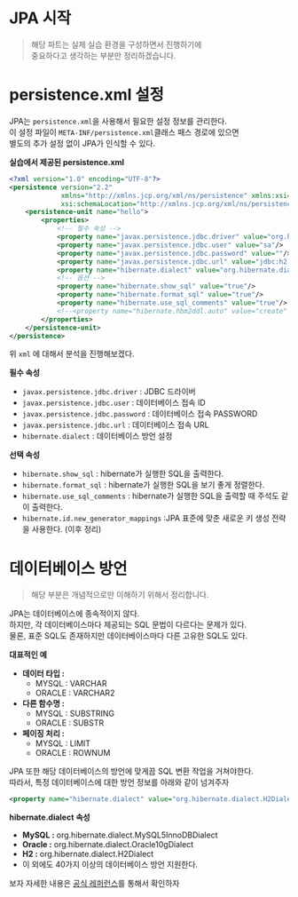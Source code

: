 # JPA 시작
> 해당 파트는 실제 실습 환경을 구성하면서 진행하기에   
> 중요하다고 생각하는 부분만 정리하겠습니다.  
    
# persistence.xml 설정    
JPA는 `persistence.xml`을 사용해서 필요한 설정 정보를 관리한다.     
이 설정 파일이 `META-INF/persistence.xml`클래스 패스 경로에 있으면    
별도의 추가 설정 없이 JPA가 인식할 수 있다.        

**실습에서 제공된 persistence.xml**
```xml   
<?xml version="1.0" encoding="UTF-8"?>
<persistence version="2.2"
             xmlns="http://xmlns.jcp.org/xml/ns/persistence" xmlns:xsi="http://www.w3.org/2001/XMLSchema-instance"
             xsi:schemaLocation="http://xmlns.jcp.org/xml/ns/persistence http://xmlns.jcp.org/xml/ns/persistence/persistence_2_2.xsd">
    <persistence-unit name="hello">
        <properties>
            <!-- 필수 속성 -->
            <property name="javax.persistence.jdbc.driver" value="org.h2.Driver"/>
            <property name="javax.persistence.jdbc.user" value="sa"/>
            <property name="javax.persistence.jdbc.password" value=""/>
            <property name="javax.persistence.jdbc.url" value="jdbc:h2:tcp://localhost/~/test"/>
            <property name="hibernate.dialect" value="org.hibernate.dialect.H2Dialect"/>
            <!-- 옵션 -->
            <property name="hibernate.show_sql" value="true"/>
            <property name="hibernate.format_sql" value="true"/>
            <property name="hibernate.use_sql_comments" value="true"/>
            <!--<property name="hibernate.hbm2ddl.auto" value="create" />-->
        </properties>
    </persistence-unit>
</persistence>
```
위 `xml` 에 대해서 분석을 진행해보겠다.   
   
**필수 속성**   
* `javax.persistence.jdbc.driver` : JDBC 드라이버 
* `javax.persistence.jdbc.user` : 데이터베이스 접속 ID 
* `javax.persistence.jdbc.password` : 데이터베이스 접속 PASSWORD
* `javax.persistence.jdbc.url` : 데이터베이스 접속 URL  
* `hibernate.dialect` : 데이터베이스 방언 설정 
      
**선택 속성**     
* `hibernate.show_sql` : hibernate가 실행한 SQL을 출력한다.    
* `hibernate.format_sql` : hibernate가 실행한 SQL을 보기 좋게 정렬한다.      
* `hibernate.use_sql_comments` : hibernate가 실행한 SQL을 출력할 때 주석도 같이 출력한다.      
* `hibernate.id.new_generator_mappings` :JPA 표준에 맞춘 새로운 키 생성 전략을 사용한다. (이후 정리)    

# 데이터베이스 방언 
> 해당 부분은 개념적으로만 이해하기 위해서 정리합니다.  
  
JPA는 데이터베이스에 종속적이지 않다.     
하지만, 각 데이터베이스마다 제공되는 SQL 문법이 다르다는 문제가 있다.      
물론, 표준 SQL도 존재하지만 데이터베이스마다 다른 고유한 SQL도 있다.  
 
**대표적인 예**  
* **데이터 타입 :**    
    * MYSQL : VARCHAR  
    * ORACLE : VARCHAR2   
* **다른 함수명 :**    
    * MYSQL : SUBSTRING   
    * ORACLE : SUBSTR     
* **페이징 처리 :**   
    * MYSQL : LIMIT
    * ORACLE : ROWNUM 
   
JPA 또한 해당 데이터베이스의 방언에 맞게끔 SQL 변환 작업을 거쳐야한다.        
따라서, 특정 데이터베이스에 대한 방언 정보를 아래와 같이 넘겨주자     
  
```xml
<property name="hibernate.dialect" value="org.hibernate.dialect.H2Dialect"/>
```  
     
**hibernate.dialect 속성**
* **MySQL :** org.hibernate.dialect.MySQL5InnoDBDialect
* **Oracle :** org.hibernate.dialect.Oracle10gDialect
* **H2 :** org.hibernate.dialect.H2Dialect    
* 이 외에도 40가지 이상의 데이터베이스 방언 지원한다.    

보자 자세한 내용은 [공식 레퍼런스](https://docs.jboss.org/hibernate/orm/3.5/javadocs/org/hibernate/dialect/package-summary.html)를 통해서 확인하자   





  

 


